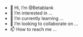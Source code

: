 - 👋 Hi, I’m @Betablank
- 👀 I’m interested in ...
- 🌱 I’m currently learning ...
- 💞️ I’m looking to collaborate on ...
- 📫 How to reach me ...

<!---
Betablank/Betablank is a ✨ special ✨ repository because its `README.md` (this file) appears on your GitHub profile.
You can click the Preview link to take a look at your changes.
--->
